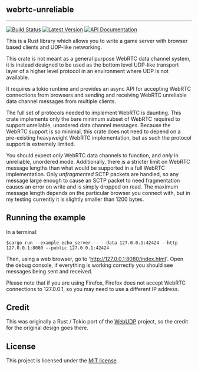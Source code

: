 ## webrtc-unreliable

---

[![Build Status](https://img.shields.io/circleci/project/github/kyren/webrtc-unreliable.svg)](https://circleci.com/gh/kyren/webrtc-unreliable)
[![Latest Version](https://img.shields.io/crates/v/webrtc-unreliable.svg)](https://crates.io/crates/webrtc-unreliable)
[![API Documentation](https://docs.rs/webrtc-unreliable/badge.svg)](https://docs.rs/webrtc-unreliable)

This is a Rust library which allows you to write a game server with browser
based clients and UDP-like networking.

This crate is not meant as a general purpose WebRTC data channel system, it is
instead designed to be used as the bottom level UDP-like transport layer of a
higher level protocol in an environment where UDP is not available.

It requires a tokio runtime and provides an async API for accepting WebRTC
connections from browsers and sending and receiving WebRTC unreliable data
channel messages from multiple clients.

The full set of protocols needed to implement WebRTC is daunting.  This crate
implements only the bare minimum subset of WebRTC required to support
unreliable, unordered data channel messages.  Because the WebRTC support is so
minimal, this crate does not need to depend on a pre-existing heavyweight WebRTC
implementation, but as such the protocol support is extremely limited.

You should expect *only* WebRTC data channels to function, and *only* in
unreliable, unordered mode.  Additionally, there is a stricter limit on WebRTC
message lengths than what would be supported in a full WebRTC implementation.
Only *unfragmented* SCTP packets are handled, so any message large enough to
cause an SCTP packet to need fragmentation causes an error on write and is
simply dropped on read.  The maximum message length depends on the particular
browser you connect with, but in my testing currently it is slightly smaller
than 1200 bytes.

## Running the example

In a terminal: 

```
$cargo run --example echo_server -- --data 127.0.0.1:42424 --http 127.0.0.1:8080 --public 127.0.0.1:42424
```

Then, using a web browser, go to 'http://127.0.0.1:8080/index.html'. Open the debug console, if everything is working correctly you should see messages being sent and received.

Please note that if you are using Firefox, Firefox does not accept WebRTC connections to 127.0.0.1, so you may need to use a different IP address.

## Credit

This was originally a Rust / Tokio port of the
[WebUDP](https://github.com/seemk/WebUdp) project, so the credit for the
original design goes there.

## License

This project is licensed under the [MIT license](LICENSE)

